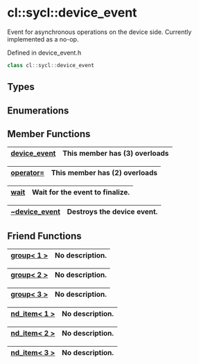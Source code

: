 # cl::sycl::device_event

Event for asynchronous operations on the device side. Currently implemented as a no-op.

Defined in device_event.h

```cpp
class cl::sycl::device_event
```

## Types

## Enumerations

## Member Functions

| [device_event](./functions/device_event/README.md) | This member has (3) overloads |
| :--- | :--- |

| [operator=](./functions/operator=/README.md) | This member has (2) overloads |
| :--- | :--- |

| [wait](./functions/wait/README.md) | Wait for the event to finalize.  |
| :--- | :--- |

| [~device_event](./functions/~device_event/README.md) | Destroys the device event.  |
| :--- | :--- |


## Friend Functions

| [group< 1 >](./functions/group<1>/README.md) | No description. |
| :--- | :--- |

| [group< 2 >](./functions/group<2>/README.md) | No description. |
| :--- | :--- |

| [group< 3 >](./functions/group<3>/README.md) | No description. |
| :--- | :--- |

| [nd_item< 1 >](./functions/nd_item<1>/README.md) | No description. |
| :--- | :--- |

| [nd_item< 2 >](./functions/nd_item<2>/README.md) | No description. |
| :--- | :--- |

| [nd_item< 3 >](./functions/nd_item<3>/README.md) | No description. |
| :--- | :--- |

